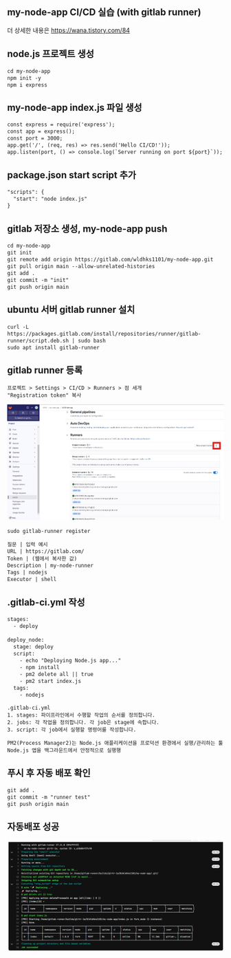 ## my-node-app CI/CD 실습 (with gitlab runner)
더 상세한 내용은
https://wana.tistory.com/84

## node.js 프로젝트 생성
```
cd my-node-app
npm init -y
npm i express 
```

## my-node-app index.js 파일 생성
```
const express = require('express');
const app = express();
const port = 3000;
app.get('/', (req, res) => res.send('Hello CI/CD!'));
app.listen(port, () => console.log(`Server running on port ${port}`));
```

## package.json start script 추가
```
"scripts": {
  "start": "node index.js"
}
```

## gitlab 저장소 생성, my-node-app push
```
cd my-node-app
git init
git remote add origin https://gitlab.com/wldhks1101/my-node-app.git
git pull origin main --allow-unrelated-histories
git add .
git commit -m "init"
git push origin main
```

## ubuntu 서버 gitlab runner 설치
```
curl -L https://packages.gitlab.com/install/repositories/runner/gitlab-runner/script.deb.sh | sudo bash
sudo apt install gitlab-runner
```

## gitlab runner 등록
```
프로젝트 > Settings > CI/CD > Runners > 점 세개
"Registration token" 복사
```
![alt text](image.png)
```
sudo gitlab-runner register
```

```
질문 | 입력 예시
URL | https://gitlab.com/
Token | (웹에서 복사한 값)
Description | my-node-runner
Tags | nodejs
Executor | shell
```

## .gitlab-ci.yml 작성
```
stages:
  - deploy

deploy_node:
  stage: deploy
  script:
    - echo "Deploying Node.js app..."
    - npm install
    - pm2 delete all || true
    - pm2 start index.js
  tags:
    - nodejs
```

```
.gitlab-ci.yml
1. stages: 파이프라인에서 수행할 작업의 순서를 정의합니다.
2. jobs: 각 작업을 정의합니다. 각 job은 stage에 속합니다.
3. script: 각 job에서 실행할 명령어를 작성합니다.
```

```
PM2(Process Manager2)는 Node.js 애플리케이션을 프로덕션 환경에서 실행/관리하는 툴
Node.js 앱을 백그라운드에서 안정적으로 실행행
```

## 푸시 후 자동 배포 확인
```
git add .
git commit -m "runner test"
git push origin main
```

## 자동배포 성공
![alt text](image-1.png)